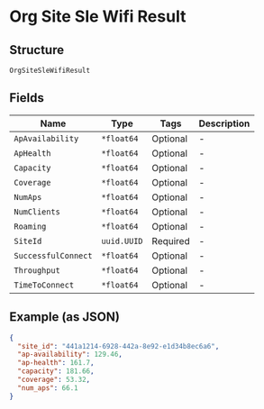 
# Org Site Sle Wifi Result

## Structure

`OrgSiteSleWifiResult`

## Fields

| Name | Type | Tags | Description |
|  --- | --- | --- | --- |
| `ApAvailability` | `*float64` | Optional | - |
| `ApHealth` | `*float64` | Optional | - |
| `Capacity` | `*float64` | Optional | - |
| `Coverage` | `*float64` | Optional | - |
| `NumAps` | `*float64` | Optional | - |
| `NumClients` | `*float64` | Optional | - |
| `Roaming` | `*float64` | Optional | - |
| `SiteId` | `uuid.UUID` | Required | - |
| `SuccessfulConnect` | `*float64` | Optional | - |
| `Throughput` | `*float64` | Optional | - |
| `TimeToConnect` | `*float64` | Optional | - |

## Example (as JSON)

```json
{
  "site_id": "441a1214-6928-442a-8e92-e1d34b8ec6a6",
  "ap-availability": 129.46,
  "ap-health": 161.7,
  "capacity": 181.66,
  "coverage": 53.32,
  "num_aps": 66.1
}
```

